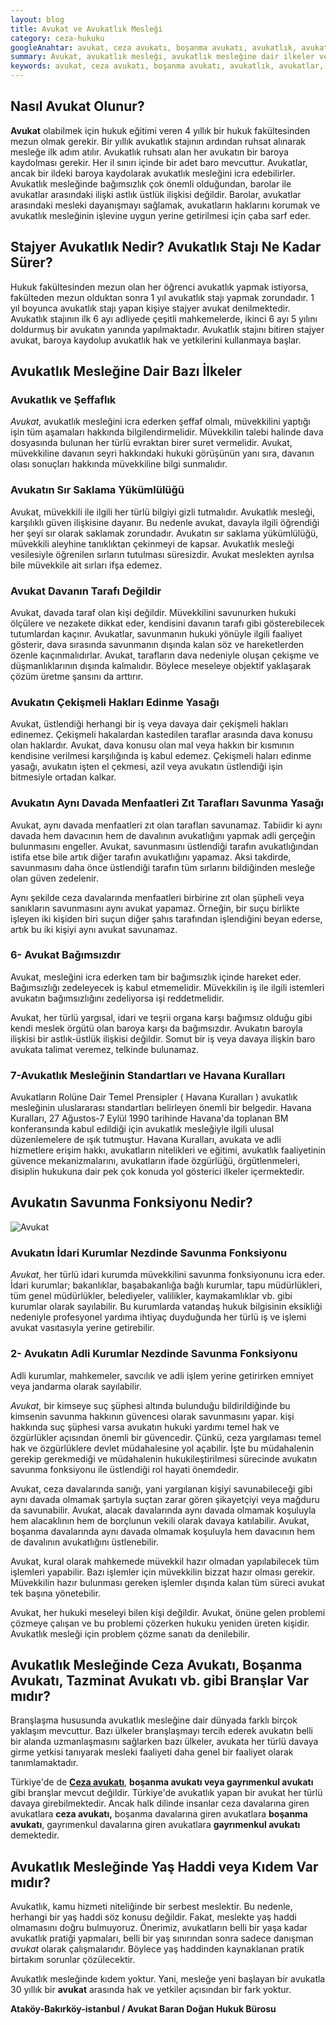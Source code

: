 ```yaml
---
layout: blog
title: Avukat ve Avukatlık Mesleği
category: ceza-hukuku
googleAnahtar: avukat, ceza avukatı, boşanma avukatı, avukatlık, avukatlar, gayrımenkul avukatı, ağır ceza avukatı, bakırköy avukat, istanbul avukat, ataköy avukat, hukuk bürosu
summary: Avukat, avukatlık mesleği, avukatlık mesleğine dair ilkeler ve standartlar, avukatın savunma fonksiyonu, ceza avukatı, boşanma avukatı, gayrımenkul avukatı gibi branşlar olup olmadığı anlatılmıştır.
keywords: avukat, ceza avukatı, boşanma avukatı, avukatlık, avukatlar, gayrımenkul avukatı, ağır ceza avukatı, bakırköy avukat, istanbul avukat, ataköy avukati, hukuk bürosu
---
```

## Nasıl Avukat Olunur?

**Avukat** olabilmek için hukuk eğitimi veren 4 yıllık bir hukuk fakültesinden mezun olmak gerekir. Bir yıllık avukatlık stajının ardından ruhsat alınarak mesleğe ilk adım atılır. Avukatlık ruhsatı alan her avukatın bir baroya kaydolması gerekir. Her il sınırı içinde bir adet baro mevcuttur. Avukatlar, ancak bir ildeki baroya kaydolarak avukatlık mesleğini icra edebilirler. Avukatlık mesleğinde bağımsızlık çok önemli olduğundan, barolar ile avukatlar arasındaki ilişki astlık üstlük ilişkisi değildir. Barolar, avukatlar arasındaki mesleki dayanışmayı sağlamak, avukatların haklarını korumak ve avukatlık mesleğinin işlevine uygun yerine getirilmesi için çaba sarf eder.

## Stajyer Avukatlık Nedir? Avukatlık Stajı Ne Kadar Sürer?

Hukuk fakültesinden mezun olan her öğrenci avukatlık yapmak istiyorsa, fakülteden mezun olduktan sonra 1 yıl avukatlık stajı yapmak zorundadır. 1 yıl boyunca avukatlık stajı yapan kişiye stajyer avukat denilmektedir. Avukatlık stajının ilk 6 ayı adliyede çeşitli mahkemelerde, ikinci 6 ayı 5 yılını doldurmuş bir avukatın yanında yapılmaktadır. Avukatlık stajını bitiren stajyer avukat, baroya kaydolup avukatlık hak ve yetkilerini kullanmaya başlar.

## Avukatlık Mesleğine Dair Bazı İlkeler

### Avukatlık ve Şeffaflık

*Avukat,* avukatlık mesleğini icra ederken şeffaf olmalı, müvekkilini yaptığı işin tüm aşamaları hakkında bilgilendirmelidir. Müvekkilin talebi halinde dava dosyasında bulunan her türlü evraktan birer suret vermelidir. Avukat, müvekkiline davanın seyri hakkındaki hukuki görüşünün yanı sıra, davanın olası sonuçları hakkında müvekkiline bilgi sunmalıdır.

### Avukatın Sır Saklama Yükümlülüğü

Avukat, müvekkili ile ilgili her türlü bilgiyi gizli tutmalıdır. Avukatlık mesleği, karşılıklı güven ilişkisine dayanır. Bu nedenle avukat, davayla ilgili öğrendiği her şeyi sır olarak saklamak zorundadır. Avukatın sır saklama yükümlülüğü, müvekkili aleyhine tanıklıktan çekinmeyi de kapsar. Avukatlık mesleği vesilesiyle öğrenilen sırların tutulması süresizdir. Avukat meslekten ayrılsa bile müvekkile ait sırları ifşa edemez.


### Avukat Davanın Tarafı Değildir

Avukat, davada taraf olan kişi değildir. Müvekkilini savunurken hukuki ölçülere ve nezakete dikkat eder, kendisini davanın tarafı gibi gösterebilecek tutumlardan kaçınır. Avukatlar, savunmanın hukuki yönüyle ilgili faaliyet gösterir, dava sırasında savunmanın dışında kalan söz ve hareketlerden özenle kaçınmalıdırlar. Avukat, tarafların dava nedeniyle oluşan çekişme ve düşmanlıklarının dışında kalmalıdır. Böylece meseleye objektif yaklaşarak çözüm üretme şansını da arttırır.

### Avukatın Çekişmeli Hakları Edinme Yasağı

Avukat, üstlendiği herhangi bir iş veya davaya dair çekişmeli hakları edinemez. Çekişmeli hakalardan kastedilen taraflar arasında dava konusu olan haklardır. Avukat, dava konusu olan mal veya hakkın bir kısmının kendisine verilmesi karşılığında iş kabul edemez. Çekişmeli haları edinme yasağı, avukatın işten el çekmesi, azil veya avukatın üstlendiği işin bitmesiyle ortadan kalkar.

### Avukatın Aynı Davada Menfaatleri Zıt Tarafları Savunma Yasağı

Avukat, aynı davada menfaatleri zıt olan tarafları savunamaz. Tabiidir ki aynı davada hem davacının hem de davalının avukatlığını yapmak adli gerçeğin bulunmasını engeller. Avukat, savunmasını üstlendiği tarafın avukatlığından istifa etse bile artık diğer tarafın avukatlığını yapamaz. Aksi takdirde, savunmasını daha önce üstlendiği tarafın tüm sırlarını bildiğinden mesleğe olan güven zedelenir.

Aynı şekilde ceza davalarında menfaatleri birbirine zıt olan şüpheli veya sanıkların savunmasını aynı avukat yapamaz. Örneğin, bir suçu birlikte işleyen iki kişiden biri suçun diğer şahıs tarafından işlendiğini beyan ederse, artık bu iki kişiyi aynı avukat savunamaz.

### 6- Avukat Bağımsızdır

Avukat, mesleğini icra ederken tam bir bağımsızlık içinde hareket eder. Bağımsızlığı zedeleyecek iş kabul etmemelidir. Müvekkilin iş ile ilgili istemleri avukatın bağımsızlığını zedeliyorsa işi reddetmelidir.

Avukat, her türlü yargısal, idari ve teşrii organa karşı bağımsız olduğu gibi kendi meslek örgütü olan baroya karşı da bağımsızdır. Avukatın baroyla ilişkisi bir astlık-üstlük ilişkisi değildir. Somut bir iş veya davaya ilişkin baro avukata talimat veremez, telkinde bulunamaz.

### 7-Avukatlık Mesleğinin Standartları ve Havana Kuralları

Avukatların Rolüne Dair Temel Prensipler ( Havana Kuralları ) avukatlık mesleğinin uluslararası standartları belirleyen önemli bir belgedir. Havana Kuralları, 27 Ağustos-7 Eylül 1990 tarihinde Havana'da toplanan BM konferansında kabul edildiği için avukatlık mesleğiyle ilgili ulusal düzenlemelere de ışık tutmuştur. Havana Kuralları, avukata ve adli hizmetlere erişim hakkı, avukatların nitelikleri ve eğitimi, avukatlık faaliyetinin güvence mekanizmalarını, avukatların ifade özgürlüğü, örgütlenmeleri, disiplin hukukuna dair pek çok konuda yol gösterici ilkeler içermektedir.

## Avukatın Savunma Fonksiyonu Nedir?

![Avukat](https://camo.githubusercontent.com/c5b82190d9ea5fb035dd671ad88b1674b2591008/687474703a2f2f692e68697a6c69726573696d2e636f6d2f764c6b6d31342e6a7067 "Avukat")

###  Avukatın İdari Kurumlar Nezdinde Savunma Fonksiyonu

*Avukat,* her türlü idari kurumda müvekkilini savunma fonksiyonunu icra eder. İdari kurumlar; bakanlıklar, başabakanlığa bağlı kurumlar, tapu müdürlükleri, tüm genel müdürlükler, belediyeler, valilikler, kaymakamlıklar vb. gibi kurumlar olarak sayılabilir. Bu kurumlarda vatandaş hukuk bilgisinin eksikliği nedeniyle profesyonel yardıma ihtiyaç duyduğunda her türlü iş ve işlemi avukat vasıtasıyla yerine getirebilir.

### 2- Avukatın Adli Kurumlar Nezdinde Savunma Fonksiyonu

Adli kurumlar, mahkemeler, savcılık ve adli işlem yerine getirirken emniyet veya jandarma olarak sayılabilir.

*Avukat,* bir kimseye suç şüphesi altında bulunduğu bildirildiğinde bu kimsenin savunma hakkının güvencesi olarak savunmasını yapar. kişi hakkında suç şüphesi varsa avukatın hukuki yardımı temel hak ve özgürlükler açısından önemli bir güvencedir. Çünkü, ceza yargılaması temel hak ve özgürlüklere devlet müdahalesine yol açabilir. İşte bu müdahalenin gerekip gerekmediği ve müdahalenin hukukileştirilmesi sürecinde avukatın savunma fonksiyonu ile üstlendiği rol hayati önemdedir.

Avukat, ceza davalarında sanığı, yani yargılanan kişiyi savunabileceği gibi aynı davada olmamak şartıyla suçtan zarar gören şikayetçiyi veya mağduru da savunabilir. Avukat, alacak davalarında aynı davada olmamak koşuluyla hem alacaklının hem de borçlunun vekili olarak davaya katılabilir. Avukat, boşanma davalarında aynı davada olmamak koşuluyla hem davacının hem de davalının avukatlığını üstlenebilir.

Avukat, kural olarak mahkemede müvekkil hazır olmadan yapılabilecek tüm işlemleri yapabilir. Bazı işlemler için müvekkilin bizzat hazır olması gerekir. Müvekkilin hazır bulunması gereken işlemler dışında kalan tüm süreci avukat tek başına yönetebilir.

Avukat, her hukuki meseleyi bilen kişi değildir. Avukat, önüne gelen problemi çözmeye çalışan ve bu problemi çözerken hukuku yeniden üreten kişidir. Avukatlık mesleği için problem çözme sanatı da denilebilir.

## Avukatlık Mesleğinde Ceza Avukatı, Boşanma Avukatı, Tazminat Avukatı vb. gibi Branşlar Var mıdır?

Branşlaşma hususunda avukatlık mesleğine dair dünyada farklı birçok yaklaşım mevcuttur. Bazı ülkeler branşlaşmayı tercih ederek avukatın belli bir alanda uzmanlaşmasını sağlarken bazı ülkeler, avukata her türlü davaya girme yetkisi tanıyarak mesleki faaliyeti daha genel bir faaliyet olarak tanımlamaktadır.

Türkiye'de de [**Ceza avukatı**](http://barandogan.av.tr/blog/ceza-hukuku/ceza-avukatinin-islevi.html), **boşanma avukatı veya gayrımenkul avukatı** gibi branşlar mevcut değildir. Türkiye'de avukatlık yapan bir avukat her türlü davaya girebilmektedir. Ancak halk dilinde insanlar ceza davalarına giren avukatlara **ceza avukatı,** boşanma davalarına giren avukatlara **boşanma avukatı**, gayrımenkul davalarına giren avukatlara **gayrımenkul avukatı** demektedir.

## Avukatlık Mesleğinde Yaş Haddi  veya Kıdem Var mıdır?

Avukatlık, kamu hizmeti niteliğinde bir serbest meslektir. Bu nedenle, herhangi bir yaş haddi söz konusu değildir. Fakat, meslekte yaş haddi olmamasını doğru bulmuyoruz. Önerimiz, avukatların belli bir yaşa kadar avukatlık pratiği yapmaları, belli bir yaş sınırından sonra sadece danışman *avukat* olarak çalışmalarıdır. Böylece yaş haddinden kaynaklanan pratik birtakım sorunlar çözülecektir.

Avukatlık mesleğinde kıdem yoktur. Yani, mesleğe yeni başlayan bir avukatla 30 yıllık bir **avukat** arasında hak ve yetkiler açısından bir fark yoktur.



**Ataköy-Bakırköy-istanbul / Avukat Baran Doğan Hukuk Bürosu**

